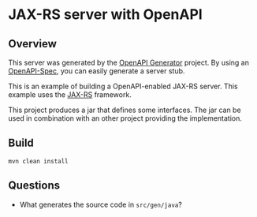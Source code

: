 # JAX-RS server with OpenAPI

## Overview
This server was generated by the [OpenAPI Generator](https://openapi-generator.tech) project. By using an
[OpenAPI-Spec](https://openapis.org), you can easily generate a server stub.

This is an example of building a OpenAPI-enabled JAX-RS server.
This example uses the [JAX-RS](https://jax-rs-spec.java.net/) framework.

This project produces a jar that defines some interfaces.
The jar can be used in combination with an other project providing the implementation.

## Build

```
mvn clean install
```

## Questions

- What generates the source code in `src/gen/java`?